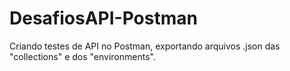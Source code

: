 # DesafiosAPI-Postman
Criando testes de API no Postman, exportando arquivos .json das "collections" e dos "environments".
